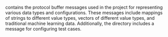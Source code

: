contains the protocol buffer messages used in the project for representing various data types and configurations. These messages include mappings of strings to different value types, vectors of different value types, and traditional machine learning data. Additionally, the directory includes a message for configuring test cases.